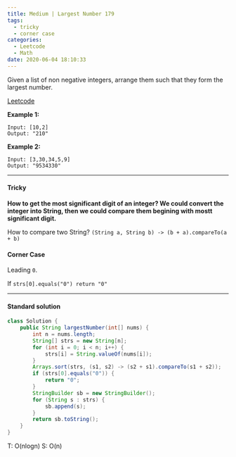 ```yaml
---
title: Medium | Largest Number 179
tags:
  - tricky
  - corner case
categories:
  - Leetcode
  - Math
date: 2020-06-04 18:10:33
---
```


Given a list of non negative integers, arrange them such that they form the largest number.

[Leetcode](https://leetcode.com/problems/largest-number/)

<!--more-->

**Example 1:**

```
Input: [10,2]
Output: "210"
```

**Example 2:**

```
Input: [3,30,34,5,9]
Output: "9534330"
```

---

#### Tricky 

**How to get the most significant digit of an integer? We could convert the integer into String, then we could compare them begining with mostt significant digit.**

How to compare two String? `(String a, String b) -> (b + a).compareTo(a + b)`

#### Corner Case

Leading `0`. 

If `strs[0].equals("0") return "0"`

---

#### Standard solution  

```java
class Solution {
    public String largestNumber(int[] nums) {
        int n = nums.length;
        String[] strs = new String[n];
        for (int i = 0; i < n; i++) {
            strs[i] = String.valueOf(nums[i]);
        }
        Arrays.sort(strs, (s1, s2) -> (s2 + s1).compareTo(s1 + s2));
        if (strs[0].equals("0")) {
            return "0";
        }
        StringBuilder sb = new StringBuilder();
        for (String s : strs) {
            sb.append(s);
        }
        return sb.toString();
    }
}
```

T: O(nlogn)		S: O(n)



